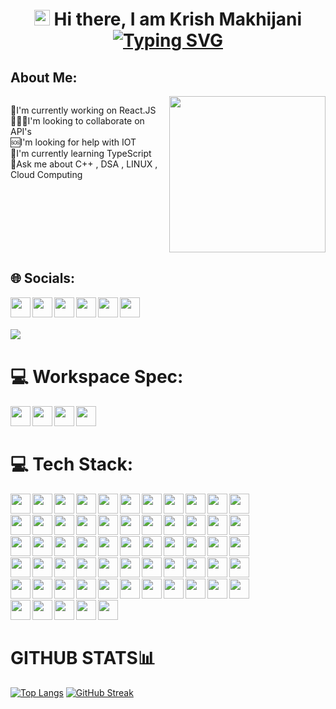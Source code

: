 <!-- [![MasterHead](https://firebasestorage.googleapis.com/v0/b/flexi-coding.appspot.com/o/dempgi7-520f8d5f-63d4-4453-8822-dbc149ae27f8.gif?alt=media&token=91c0c7b2-93c3-4029-b011-1a8703c5730d)](https://www.instagram.com/krish.makhijani) -->

<h1 align=center>
 
<img src="https://raw.githubusercontent.com/aemmadi/aemmadi/master/wave.gif" width="25px">  Hi  there,  I  am  Krish Makhijani </br>
[![Typing SVG](https://readme-typing-svg.herokuapp.com?font=Fira+Code&pause=800&color=F7D315&center=true&random=false&width=435&lines=A+Passionate+WebApp+Developer+;A+Passionate+Competitive+Programmer;A+Googler)](https://github.com/krishmakhijani)

## About Me:

<div style="display: flex; justify-content: flex-start;">
  <div style="align:centre;"><p>🔭I'm currently working on React.JS<br>🧑‍🤝‍🧑I'm looking to collaborate on API's<br>🆘I'm looking for help with IOT<br>🍁I'm currently learning TypeScript<br>💬Ask me about C++ , DSA , LINUX , Cloud Computing</p> </div>
  <div><img src="https://github.com/krishmakhijani/DSA/assets/112251957/07071b90-1036-42ff-980f-6add8f20a106" align="right" width="250" height="250"></div>
</div>


## 🌐 Socials:

<div><a href="https://instagram.com/krish.makhijani"><img align="left" height="32" width="32" src="https://cdn.simpleicons.org/instagram/E4405F" />
<div><a href="https://linktr.ee/krishmakhijani"><img align="left" height="32" width="32" src="https://cdn.simpleicons.org/linktree/43E55E"/>
<div><a href="https://www.linkedin.com/in/krishmakhijani/"><img align="left" height="32" width="32" src="https://cdn.simpleicons.org/linkedin/0A66C2" /></a></div>
<div><a href="https://medium.com/@krishmakhijani"><img align="left" height="32" width="32" src="https://cdn.simpleicons.org/medium/black/white" /></a></div>
<div><a href="https://music.apple.com/profile/krishmakhijani"><img align="left" height="32" width="32" src="https://cdn.simpleicons.org/applemusic/FA243C" /></a></div>
<div><a href="https://twitter.com/krish_makhijani"><img align="left" height="32" width="32" src="https://cdn.simpleicons.org/twitter/1D9BF0" /></a></div>
<br>
<br>
<br>
<img align="left" src="https://komarev.com/ghpvc/?username=krishmakhijani&style=flat&color=blueviolet" />
<br>

# 💻 Workspace Spec:

<img align="left" height="32" width="32" src="https://cdn.simpleicons.org/apple/black/white" />
<img align="left" height="32" width="32" src="https://cdn.simpleicons.org/macos/black/white" />
<img align="left" height="32" width="32" src="https://cdn.simpleicons.org/ios/black/white" />
<img align="left" height="32" width="32" src="https://cdn.simpleicons.org/ubuntu/ubuntu" />
<br>
<br>


# 💻 Tech Stack:

<img align="left" height="32" width="32" src="https://cdn.simpleicons.org/c/00599C"/>
<img align="left" height="32" width="32" src="https://cdn.simpleicons.org/cplusplus/00599C"/>
<img align="left" height="32" width="32" src="https://cdn.simpleicons.org/css3/1572B6"/>
<img align="left" height="32" width="32" src="https://cdn.simpleicons.org/html5/E34F26"/>
<img align="left" height="32" width="32" src="https://cdn.simpleicons.org/avajs/4B4B77"/>
<img align="left" height="32" width="32" src="https://cdn.simpleicons.org/javascript/F7DF1E"/>
<img align="left" height="32" width="32" src="https://cdn.simpleicons.org/lua/2C2D72"/>
<img align="left" height="32" width="32" src="https://cdn.simpleicons.org/php/777BB4"/>
<img align="left" height="32" width="32" src="https://cdn.simpleicons.org/python/3776AB"/>
<img align="left" height="32" width="32" src="https://cdn.simpleicons.org/gnubash/4EAA25"/>
<img align="left" height="32" width="32" src="https://cdn.simpleicons.org/amazonaws/FF9900"/>
<br>
<br>
<img align="left" height="32" width="32" src="https://cdn.simpleicons.org/microsoftazure/0078D7"/>
<img align="left" height="32" width="32" src="https://cdn.simpleicons.org/firebase/FFCA28"/>
<img align="left" height="32" width="32" src="https://cdn.simpleicons.org/googlecloud/4285F4"/>
<img align="left" height="32" width="32" src="https://cdn.simpleicons.org/vercel/black/white"/>
<img align="left" height="32" width="32" src="https://cdn.simpleicons.org/digitalocean/0080FF"/>
<img align="left" height="32" width="32" src="https://cdn.simpleicons.org/heroku/430098"/>
<img align="left" height="32" width="32" src="https://cdn.simpleicons.org/bootstrap/7952B3"/>
<img align="left" height="32" width="32" src="https://cdn.simpleicons.org/django/092E20"/>
<img align="left" height="32" width="32" src="https://cdn.simpleicons.org/express/black/white"/>
<img align="left" height="32" width="32" src="https://cdn.simpleicons.org/git/F05032"/>
<img align="left" height="32" width="32" src="https://cdn.simpleicons.org/npm/CB3837"/>
<br>
<br>
<img align="left" height="32" width="32" src="https://cdn.simpleicons.org/nestjs/E0234E"/>
<img align="left" height="32" width="32" src="https://cdn.simpleicons.org/nodedotjs/339933"/>
<img align="left" height="32" width="32" src="https://cdn.simpleicons.org/yarn/2C8EBB"/>
<img align="left" height="32" width="32" src="https://cdn.simpleicons.org/tailwindcss/06B6D4"/>
<img align="left" height="32" width="32" src="https://cdn.simpleicons.org/threedotjs/black/white"/>
<img align="left" height="32" width="32" src="https://cdn.simpleicons.org/vuedotjs/4FC08D"/>
<img align="left" height="32" width="32" src="https://cdn.simpleicons.org/react/61DAFB"/>
<img align="left" height="32" width="32" src="https://cdn.simpleicons.org/apache/D22128"/>
<img align="left" height="32" width="32" src="https://cdn.simpleicons.org/nginx/009639"/>
<img align="left" height="32" width="32" src="https://cdn.simpleicons.org/sqlite/003B57"/>
<img align="left" height="32" width="32" src="https://cdn.simpleicons.org/mariadb/003545"/>
<br>
<br>
<img align="left" height="32" width="32" src="https://cdn.simpleicons.org/mongodb/47A248"/>
<img align="left" height="32" width="32" src="https://cdn.simpleicons.org/mysql/4479A1"/>
<img align="left" height="32" width="32" src="https://cdn.simpleicons.org/canva/00C4CC"/>
<img align="left" height="32" width="32" src="https://cdn.simpleicons.org/figma/F24E1E"/>
<img align="left" height="32" width="32" src="https://cdn.simpleicons.org/numpy/013243"/>
<img align="left" height="32" width="32" src="https://cdn.simpleicons.org/pandas/150458"/>
<img align="left" height="32" width="32" src="https://cdn.simpleicons.org/linux/FCC624"/>
<img align="left" height="32" width="32" src="https://cdn.simpleicons.org/alfred/5C1F87"/>
<img align="left" height="32" width="32" src="https://cdn.simpleicons.org/arduino/00878F"/>
<img align="left" height="32" width="32" src="https://cdn.simpleicons.org/docker/2496ED"/>
<img align="left" height="32" width="32" src="https://cdn.simpleicons.org/eslint/4B32C3"/>
<br>
<br>
<img align="left" height="32" width="32" src="https://cdn.simpleicons.org/notion/black/white"/>
<img align="left" height="32" width="32" src="https://cdn.simpleicons.org/postman/FF6C37"/>
<img align="left" height="32" width="32" src="https://cdn.simpleicons.org/redux/764ABC"/>
<img align="left" height="32" width="32" src="https://cdn.simpleicons.org/visualstudiocode/007ACC"/>
<img align="left" height="32" width="32" src="https://cdn.simpleicons.org/xcode/147EFB"/>
<img align="left" height="32" width="32" src="https://cdn.simpleicons.org/sublimetext/FF9800"/>
<img align="left" height="32" width="32" src="https://cdn.simpleicons.org/replit/F26207"/>
<img align="left" height="32" width="32" src="https://cdn.simpleicons.org/pycharm/black/white"/>
<img align="left" height="32" width="32" src="https://cdn.simpleicons.org/neovim/57A143"/>
<img align="left" height="32" width="32" src="https://cdn.simpleicons.org/googlecolab/F9AB00"/>
<img align="left" height="32" width="32" src="https://cdn.simpleicons.org/intellijidea/black/white"/>
<br>
<br>
<img align="left" height="32" width="32" src="https://cdn.simpleicons.org/prettier/F7B93E"/>
<img align="left" height="32" width="32" src="https://cdn.simpleicons.org/flutter/02569B"/>
<img align="left" height="32" width="32" src="https://cdn.simpleicons.org/iterm2/black/white"/>
<img align="left" height="32" width="32" src="https://cdn.simpleicons.org/starship/DD0B78"/>
<img align="left" height="32" width="32" src="https://cdn.simpleicons.org/gatsby/663399"/>
<br>
<br>

# GITHUB STATS📊

[![Top Langs](https://github-stats-krishmakhijani.vercel.app/api/top-langs/?username=krishmakhijani&theme=neon&layout=donut&langs_count=10)](https://github.com/krishmakhijani)
[![GitHub Streak](https://github-readme-streak-stats-krishmakhijani.vercel.app?user=krishmakhijani&theme=neon&border_radius=6&date_format=j%20M%5B%20Y%5D)](https://github.com/krishmakhijani)



